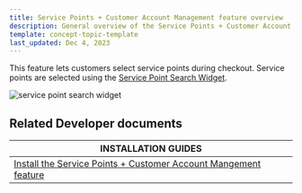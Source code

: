 ```yaml
---
title: Service Points + Customer Account Management feature overview
description: General overview of the Service Points + Customer Account Management feature
template: concept-topic-template
last_updated: Dec 4, 2023
---
```


This feature lets customers select service points during checkout. Service points are selected using the [Service Point Search Widget](/docs/pbc/all/service-point-management/latest/unified-commerce/service-points-feature-overview.html#service-points-on-the-storefront).

![service point search widget](https://spryker.s3.eu-central-1.amazonaws.com/docs/pbc/all/service-point-management/unified-commerce/service-points-feature-overview.md/service-point-search.png)

## Related Developer documents

| INSTALLATION GUIDES |
| - |
| [Install the Service Points + Customer Account Mangement feature](/docs/pbc/all/service-point-management/latest/unified-commerce/install-features/install-the-service-points-customer-account-management-feature.html) |
